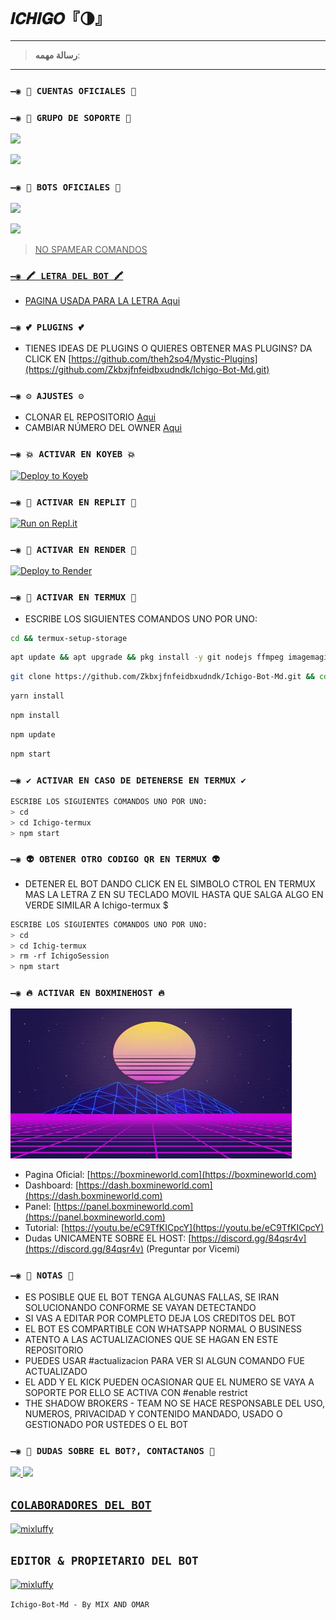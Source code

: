 # `𝑰𝑪𝑯𝑰𝑮𝑶『🌗』`

------------------
> **رسالة مهمه**: 
------------------

### `—◉ 🔗 CUENTAS OFICIALES 🔗`
### `—◉ 💟 GRUPO DE SOPORTE 💟`

<a href="https://whatsapp.com/channel/0029VbAnwhaId7nKnl4z8R1X" target="blank"><img src="https://img.shields.io/badge/SUPPORT_CHANNL_(AR)-25D366?style=for-the-badge&logo=whatsapp&logoColor=white" /></a>

<a href="https://chat.whatsapp.com/H8o289WvT9UAxh2Q5zIQXd" target="blank"><img src="https://img.shields.io/badge/SUPPORT_GROUP_(AR)-25D366?style=for-the-badge&logo=whatsapp&logoColor=white" /></a>

### `—◉ 🤖 BOTS OFICIALES 🤖`

<a href="https://api.whatsapp.com/send/?phone=33760509044&text=/estado&type=phone_number&app_absent=0" target="blank"><img src="https://img.shields.io/badge/MIX-LUFFY_OFICIAL_1-25D366?style=for-the-badge&logo=whatsapp&logoColor=white" />

<a href="https://api.whatsapp.com/send/?phone=201006130651&text=/estado&type=phone_number&app_absent=0" target="blank"><img src="https://img.shields.io/badge/OMAR_OFICIAL_2-25D366?style=for-the-badge&logo=whatsapp&logoColor=white" />

 > NO SPAMEAR COMANDOS

### `—◉ 🖍 LETRA DEL BOT 🖍`
- PAGINA USADA PARA LA LETRA [Aqui](https://smiley.cool/es/weirdmaker.php)

### `—◉ 💕 PLUGINS 💕`
- TIENES IDEAS DE PLUGINS O QUIERES OBTENER MAS PLUGINS? DA CLICK EN [https://github.com/theh2so4/Mystic-Plugins](https://github.com/Zkbxjfnfeidbxudndk/Ichigo-Bot-Md.git)

### `—◉ ⚙️ AJUSTES ⚙️`
- CLONAR EL REPOSITORIO [Aqui](https://github.com/Zkbxjfnfeidbxudndk/Ichigo-Bot-Md.git)
- CAMBIAR NÚMERO DEL OWNER [Aqui](https://github.com/Zkbxjfnfeidbxudndk/Ichigo-Bot-Md.gitMD/blob/master/config.js)
  
### `—◉ 💥 ACTIVAR EN KOYEB 💥`

[![Deploy to Koyeb](https://www.koyeb.com/static/images/deploy/button.svg)](https://app.koyeb.com/deploy?type=git&repository=https://github.com/BrunoSobrino/TheMystic-Bot-MD&branch=master&name=mysticbot)
  
### `—◉ 🌌 ACTIVAR EN REPLIT 🌌`

[![Run on Repl.it](https://repl.it/badge/github/BrunoSobrino/TheMystic-Bot-MD)](https://repl.it/github/BrunoSobrino/TheMystic-Bot-MD) 
  
### `—◉ 🔰 ACTIVAR EN RENDER 🔰`

[![Deploy to Render](https://render.com/images/deploy-to-render-button.svg)](https://dashboard.render.com/blueprint/new?repo=https%3A%2F%2Fgithub.com%2FBrunoSobrino%2FTheMystic-Bot-MD) 

### `—◉ 👾 ACTIVAR EN TERMUX 👾` 
- ESCRIBE LOS SIGUIENTES COMANDOS UNO POR UNO:
```bash
cd && termux-setup-storage
```

```bash
apt update && apt upgrade && pkg install -y git nodejs ffmpeg imagemagick yarn
```

```bash
git clone https://github.com/Zkbxjfnfeidbxudndk/Ichigo-Bot-Md.git && cd Ichigo-Bot-Md
```

```bash
yarn install
```

```bash
npm install
```

```bash
npm update
```

```bash
npm start
```

### `—◉ ✔️ ACTIVAR EN CASO DE DETENERSE EN TERMUX ✔️`
```bash
ESCRIBE LOS SIGUIENTES COMANDOS UNO POR UNO:
> cd 
> cd Ichigo-termux
> npm start
```

### `—◉ 👽 OBTENER OTRO CODIGO QR EN TERMUX 👽`
- DETENER EL BOT DANDO CLICK EN EL SIMBOLO CTROL EN TERMUX MAS LA LETRA Z EN SU TECLADO MOVIL HASTA QUE SALGA ALGO EN VERDE SIMILAR A Ichigo-termux $  
```bash
ESCRIBE LOS SIGUIENTES COMANDOS UNO POR UNO:
> cd 
> cd Ichig-termux
> rm -rf IchigoSession
> npm start
```

### `—◉ 🔥 ACTIVAR EN BOXMINEHOST 🔥`
<a href="https://boxmineworld.com"><img src="https://raw.githubusercontent.com/BrunoSobrino/TheMystic-Bot-MD/master/src/Pre%20Bot%20Publi.png" width="450" height="240" alt="JPG"/></a>
- Pagina Oficial: [https://boxmineworld.com](https://boxmineworld.com)
- Dashboard: [https://dash.boxmineworld.com](https://dash.boxmineworld.com)
- Panel: [https://panel.boxmineworld.com](https://panel.boxmineworld.com)
- Tutorial: [https://youtu.be/eC9TfKICpcY](https://youtu.be/eC9TfKICpcY)
- Dudas UNICAMENTE SOBRE EL HOST: [https://discord.gg/84qsr4v](https://discord.gg/84qsr4v) (Preguntar por Vicemi)

### `—◉ 📝 NOTAS 📝`
- ES POSIBLE QUE EL BOT TENGA ALGUNAS FALLAS, SE IRAN SOLUCIONANDO CONFORME SE VAYAN DETECTANDO
- SI VAS A EDITAR POR COMPLETO DEJA LOS CREDITOS DEL BOT 
- EL BOT ES COMPARTIBLE CON WHATSAPP NORMAL O BUSINESS
- ATENTO A LAS ACTUALIZACIONES QUE SE HAGAN EN ESTE REPOSITORIO
- PUEDES USAR #actualizacion PARA VER SI ALGUN COMANDO FUE ACTUALIZADO
- EL ADD Y EL KICK PUEDEN OCASIONAR QUE EL NUMERO SE VAYA A SOPORTE POR ELLO SE ACTIVA CON #enable restrict 
- THE SHADOW BROKERS - TEAM NO SE HACE RESPONSABLE DEL USO, NUMEROS, PRIVACIDAD Y CONTENIDO MANDADO, USADO O GESTIONADO POR USTEDES O EL BOT
 
 ### `—◉ 👑 DUDAS SOBRE EL BOT?, CONTACTANOS 👑`
<a href="http://wa.me/33760509044" target="blank"><img src="https://img.shields.io/badge/MIX_LUFFY_CREADOR-25D366?style=for-the-badge&logo=whatsapp&logoColor=white" />
<a href="http://wa.me/201006130651" target="blank"><img src="https://img.shields.io/badge/OMAR_OWNER.1-25D366?style=for-the-badge&logo=whatsapp&logoColor=white" />

## `COLABORADORES DEL BOT` 
<a href="https://github.com/Zkbxjfnfeidbxudndk"><img src="https://github.com/Zkbxjfnfeidbxudndk" width="100" height="100" alt="mixluffy"/></a>

## `EDITOR & PROPIETARIO DEL BOT` 
<a href="https://github.com/Zkbxjfnfeidbxudndk"><img src="https://github.com/Zkbxjfnfeidbxudndk" width="250" height="250" alt="mixluffy"/></a>
  
`Ichigo-Bot-Md - By MIX AND OMAR`
